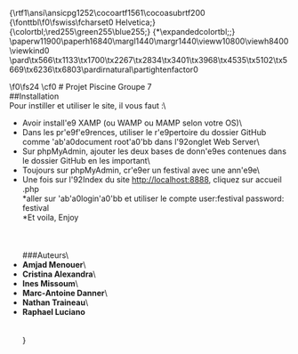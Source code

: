 {\rtf1\ansi\ansicpg1252\cocoartf1561\cocoasubrtf200
{\fonttbl\f0\fswiss\fcharset0 Helvetica;}
{\colortbl;\red255\green255\blue255;}
{\*\expandedcolortbl;;}
\paperw11900\paperh16840\margl1440\margr1440\vieww10800\viewh8400\viewkind0
\pard\tx566\tx1133\tx1700\tx2267\tx2834\tx3401\tx3968\tx4535\tx5102\tx5669\tx6236\tx6803\pardirnatural\partightenfactor0

\f0\fs24 \cf0 # Projet Piscine Groupe 7\
##Installation\
Pour instiller et utiliser le site, il vous faut :\
* Avoir install\'e9 XAMP (ou WAMP ou MAMP selon votre OS)\
* Dans les pr\'e9f\'e9rences, utiliser le r\'e9pertoire du dossier GitHub comme \'ab\'a0document root\'a0\'bb dans l\'92onglet Web Server\
* Sur phpMyAdmin, ajouter les deux bases de donn\'e9es contenues dans le dossier GitHub en les important\
* Toujours sur phpMyAdmin, cr\'e9er un festival avec une ann\'e9e\
* Une fois sur l\'92Index du site [http://localhost:8888](http://localhost:8888), cliquez sur accueil .php\
*aller sur \'ab\'a0login\'a0\'bb et utiliser le compte user:festival password: festival\
*Et voila, Enjoy\
\
\
\
###Auteurs\
* **Amjad Menouer**\
* **Cristina Alexandra**\
* **Ines Missoum**\
* **Marc-Antoine Danner**\
* **Nathan Traineau**\
* **Raphael Luciano**\
\
\
}